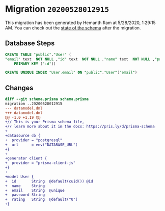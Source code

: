 # Migration `20200528012915`

This migration has been generated by Hemanth Ram at 5/28/2020, 1:29:15 AM.
You can check out the [state of the schema](./schema.prisma) after the migration.

## Database Steps

```sql
CREATE TABLE "public"."User" (
"email" text  NOT NULL ,"id" text  NOT NULL ,"name" text  NOT NULL ,"password" text  NOT NULL ,"rating" text  NOT NULL DEFAULT E'0',
    PRIMARY KEY ("id"))

CREATE UNIQUE INDEX "User.email" ON "public"."User"("email")
```

## Changes

```diff
diff --git schema.prisma schema.prisma
migration ..20200528012915
--- datamodel.dml
+++ datamodel.dml
@@ -1,0 +1,19 @@
+// This is your Prisma schema file,
+// learn more about it in the docs: https://pris.ly/d/prisma-schema
+
+datasource db {
+  provider = "postgresql"
+  url      = env("DATABASE_URL")
+}
+
+generator client {
+  provider = "prisma-client-js"
+}
+
+model User {
+  id       String  @default(cuid()) @id
+  name     String
+  email    String  @unique
+  password String
+  rating   String  @default("0")
+}
```


